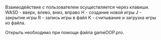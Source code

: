  Взаимодействие с пользователем осуществляется через клавиши. 
 WASD - вверх, влево, вниз, вправо 
 H - создание новой игры
 J - закрытие игры 
 R - запись игры в файл
 K - считывание и загрузка игры из файла.

Открыть необходимо при помощи файла gameOOP.pro.
